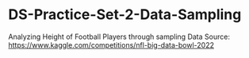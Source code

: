 # DS-Practice-Set-2-Data-Sampling
Analyzing Height of Football Players through sampling
Data Source: https://www.kaggle.com/competitions/nfl-big-data-bowl-2022
